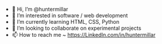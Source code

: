 - 👋 Hi, I’m @huntermillar
- 👀 I’m interested in software / web development
- 🌱 I’m currently learning HTML, CSS, Python
- 💞️ I’m looking to collaborate on experimental projects
- 📫 How to reach me ~ https://LinkedIn.com/in/huntermillar

<!---
huntermillar/huntermillar is a ✨ special ✨ repository because its `README.md` (this file) appears on your GitHub profile.
You can click the Preview link to take a look at your changes.
--->

